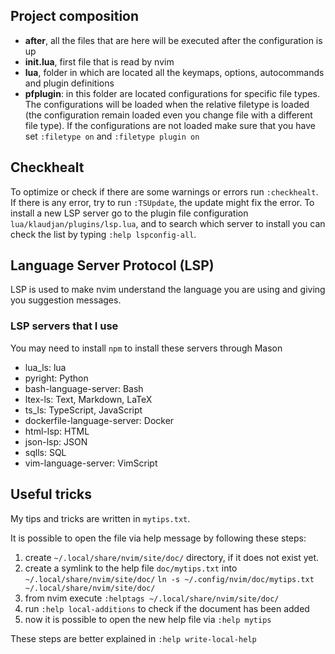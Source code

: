 ## Project composition
- **after**, all the files that are here will be executed after the
  configuration is up
- **init.lua**, first file that is read by nvim
- **lua**, folder in which are located all the keymaps, options, autocommands and
plugin definitions
- **pfplugin**: in this folder are located configurations for specific file
  types. The configurations will be loaded when the relative filetype is loaded
  (the configuration remain loaded even you change file with a different file
  type). If the configurations are not loaded make sure that you have  set
  `:filetype on` and
`:filetype plugin on`

## Checkhealt
To optimize or check if there are some warnings or errors run `:checkhealt`.
If there is any error, try to run `:TSUpdate`, the update might fix the error.
To install a new LSP server go to the plugin file configuration
`lua/klaudjan/plugins/lsp.lua`, and to search which server to install you can
check the list by typing `:help lspconfig-all`.


## Language Server Protocol (LSP)
LSP is used to make nvim understand the language you are using and giving you
suggestion messages.

### LSP servers that I use
You may need to install `npm` to install these servers through Mason
- lua_ls: lua
- pyright: Python
- bash-language-server: Bash
- ltex-ls: Text, Markdown, LaTeX
- ts_ls: TypeScript, JavaScript
- dockerfile-language-server: Docker
- html-lsp: HTML
- json-lsp: JSON
- sqlls: SQL
- vim-language-server: VimScript

## Useful tricks
My tips and tricks are written in `mytips.txt`.

It is possible to open the file via help message by following these steps:
1. create `~/.local/share/nvim/site/doc/` directory, if it does not exist yet.
2. create a symlink to the help file `doc/mytips.txt` into `~/.local/share/nvim/site/doc/`
    `ln -s ~/.config/nvim/doc/mytips.txt ~/.local/share/nvim/site/doc/`
3. from nvim execute `:helptags ~/.local/share/nvim/site/doc/`
4. run `:help local-additions` to check if the document has been added
5. now it is possible to open the new help file via `:help mytips`

These steps are better explained in `:help write-local-help`
